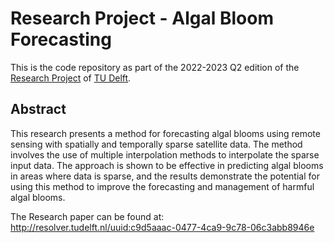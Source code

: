 # Research Project - Algal Bloom Forecasting

This is the code repository as part of the 2022-2023 Q2 edition of the
[Research Project](https://github.com/TU-Delft-CSE/Research-Project)
of [TU Delft](https://https//github.com/TU-Delft-CSE).

## Abstract

This research presents a method for forecasting algal blooms using remote sensing with spatially and temporally sparse satellite data. The method involves the use of multiple interpolation methods to interpolate the sparse input data. The approach is shown to be effective in predicting algal blooms in areas where data is sparse, and the results demonstrate the potential for using this method to improve the forecasting and management of harmful algal blooms.

The Research paper can be found at: http://resolver.tudelft.nl/uuid:c9d5aaac-0477-4ca9-9c78-06c3abb8946e